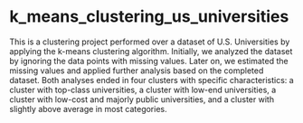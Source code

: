 # k_means_clustering_us_universities
This is a clustering project performed over a dataset of U.S. Universities by applying the
k-means clustering algorithm. Initially, we analyzed the dataset by ignoring the data points with
missing values. Later on, we estimated the missing values and applied further analysis based
on the completed dataset. Both analyses ended in four clusters with specific characteristics:
a cluster with top-class universities, a cluster with low-end universities, a cluster with low-cost
and majorly public universities, and a cluster with slightly above average in most categories.

